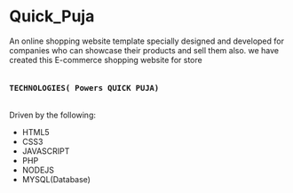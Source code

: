 # Quick_Puja
An online shopping website template specially designed and developed for companies who can showcase their products and sell them also. we have created this E-commerce shopping website for store
<pre><h4>TECHNOLOGIES( Powers QUICK PUJA)</h4></pre>
Driven by the following:
* HTML5
* CSS3
* JAVASCRIPT
* PHP
* NODEJS
* MYSQL(Database)
